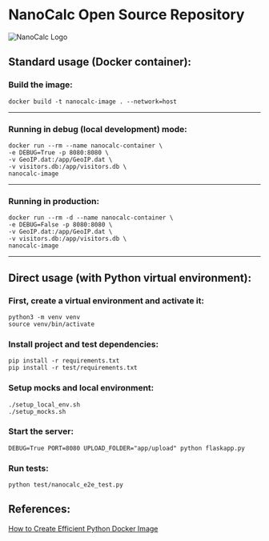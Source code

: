 # NanoCalc Open Source Repository
![NanoCalc Logo](https://github.com/NanoCalc/nanocalc-oss/assets/34662089/ccfab544-a9ab-4043-bf98-251da4179e90)

## Standard usage (Docker container):

### Build the image:
```shell 
docker build -t nanocalc-image . --network=host
```
---
### Running in debug (local development) mode:
```shell
docker run --rm --name nanocalc-container \
-e DEBUG=True -p 8080:8080 \
-v GeoIP.dat:/app/GeoIP.dat \
-v visitors.db:/app/visitors.db \
nanocalc-image
```
---
### Running in production:

```shell
docker run --rm -d --name nanocalc-container \
-e DEBUG=False -p 8080:8080 \
-v GeoIP.dat:/app/GeoIP.dat \
-v visitors.db:/app/visitors.db \
nanocalc-image
```

--- 

## Direct usage (with Python virtual environment):

### First, create a virtual environment and activate it:
```shell
python3 -m venv venv
source venv/bin/activate
```

### Install project and test dependencies:
```shell
pip install -r requirements.txt
pip install -r test/requirements.txt
```

### Setup mocks and local environment:

```shell
./setup_local_env.sh
./setup_mocks.sh
```

### Start the server:
```shell
DEBUG=True PORT=8080 UPLOAD_FOLDER="app/upload" python flaskapp.py
```

### Run tests:
```shell
python test/nanocalc_e2e_test.py
```


## References:
[How to Create Efficient Python Docker Image](https://www.makeuseof.com/python-docker-image-create-efficient/)
